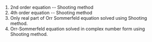 1) 2nd order equation -- Shooting method
2) 4th order equation -- Shooting method
3) Only real part of Orr Sommerfeld equation solved using Shooting method.
4) Orr-Sommerfeld equation solved in complex number form using Shooting method.
